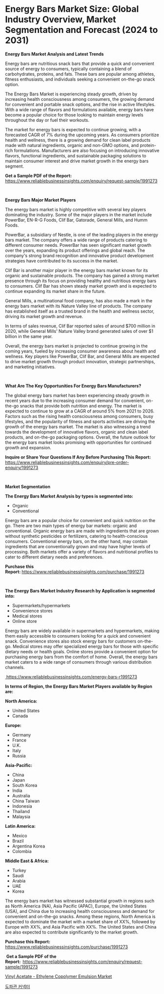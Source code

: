 <p><h1>Energy Bars Market Size: Global Industry Overview, Market Segmentation and Forecast (2024 to 2031)</h1></p><p><strong>Energy Bars Market Analysis and Latest Trends</strong></p>
<p><p>Energy bars are nutritious snack bars that provide a quick and convenient source of energy to consumers, typically containing a blend of carbohydrates, proteins, and fats. These bars are popular among athletes, fitness enthusiasts, and individuals seeking a convenient on-the-go snack option.</p><p>The Energy Bars Market is experiencing steady growth, driven by increasing health consciousness among consumers, the growing demand for convenient and portable snack options, and the rise in active lifestyles. With a wide range of flavors and formulations available, energy bars have become a popular choice for those looking to maintain energy levels throughout the day or fuel their workouts.</p><p>The market for energy bars is expected to continue growing, with a forecasted CAGR of 7% during the upcoming years. As consumers prioritize health and wellness, there is a growing demand for clean label products made with natural ingredients, organic and non-GMO options, and protein-rich formulations. Manufacturers are also focusing on introducing innovative flavors, functional ingredients, and sustainable packaging solutions to maintain consumer interest and drive market growth in the energy bars segment.</p></p>
<p><strong>Get a Sample PDF of the Report:&nbsp;</strong> <a href="https://www.reliablebusinessinsights.com/enquiry/request-sample/1991273">https://www.reliablebusinessinsights.com/enquiry/request-sample/1991273</a></p>
<p>&nbsp;</p>
<p><strong>Energy Bars Major Market Players</strong></p>
<p><p>The energy bars market is highly competitive with several key players dominating the industry. Some of the major players in the market include PowerBar, EN-R-G Foods, Clif Bar, Gatorade, General Mills, and Humm Foods.</p><p>PowerBar, a subsidiary of Nestle, is one of the leading players in the energy bars market. The company offers a wide range of products catering to different consumer needs. PowerBar has seen significant market growth over the years, expanding its product offerings and global reach. The company's strong brand recognition and innovative product development strategies have contributed to its success in the market.</p><p>Clif Bar is another major player in the energy bars market known for its organic and sustainable products. The company has gained a strong market presence through its focus on providing healthy and nutritious energy bars to consumers. Clif Bar has shown steady market growth and is expected to continue expanding its market share in the future.</p><p>General Mills, a multinational food company, has also made a mark in the energy bars market with its Nature Valley line of products. The company has established itself as a trusted brand in the health and wellness sector, driving its market growth and revenue.</p><p>In terms of sales revenue, Clif Bar reported sales of around $700 million in 2020, while General Mills' Nature Valley brand generated sales of over $1 billion in the same year.</p><p>Overall, the energy bars market is projected to continue growing in the coming years, fueled by increasing consumer awareness about health and wellness. Key players like PowerBar, Clif Bar, and General Mills are expected to drive market growth through product innovation, strategic partnerships, and marketing initiatives.</p></p>
<p>&nbsp;</p>
<p><strong>What Are The Key Opportunities For Energy Bars Manufacturers?</strong></p>
<p><p>The global energy bars market has been experiencing steady growth in recent years due to the increasing consumer demand for convenient, on-the-go snacks that provide both nutrition and energy. The market is expected to continue to grow at a CAGR of around 5% from 2021 to 2026. Factors such as the rising health consciousness among consumers, busy lifestyles, and the popularity of fitness and sports activities are driving the growth of the energy bars market. The market is also witnessing a trend towards the development of innovative flavors, organic and clean label products, and on-the-go packaging options. Overall, the future outlook for the energy bars market looks promising with opportunities for continued growth and expansion.</p></p>
<p><strong>Inquire or Share Your Questions If Any Before Purchasing This Report:</strong> <a href="https://www.reliablebusinessinsights.com/enquiry/pre-order-enquiry/1991273">https://www.reliablebusinessinsights.com/enquiry/pre-order-enquiry/1991273</a></p>
<p>&nbsp;</p>
<p><strong>Market Segmentation</strong></p>
<p><strong>The Energy Bars Market Analysis by types is segmented into:</strong></p>
<p><ul><li>Organic</li><li>Conventional</li></ul></p>
<p><p>Energy bars are a popular choice for convenient and quick nutrition on the go. There are two main types of energy bar markets: organic and conventional. Organic energy bars are made with ingredients that are grown without synthetic pesticides or fertilizers, catering to health-conscious consumers. Conventional energy bars, on the other hand, may contain ingredients that are conventionally grown and may have higher levels of processing. Both markets offer a variety of flavors and nutritional profiles to cater to different dietary needs and preferences.</p></p>
<p><strong>Purchase this Report:&nbsp;</strong><a href="https://www.reliablebusinessinsights.com/purchase/1991273">https://www.reliablebusinessinsights.com/purchase/1991273</a></p>
<p>&nbsp;</p>
<p><strong>The Energy Bars Market Industry Research by Application is segmented into:</strong></p>
<p><ul><li>Supermarkets/hypermarkets</li><li>Convenience stores</li><li>Medical stores</li><li>Online store</li></ul></p>
<p><p>Energy bars are widely available in supermarkets and hypermarkets, making them easily accessible to consumers looking for a quick and convenient snack. Convenience stores also stock energy bars for customers on-the-go. Medical stores may offer specialized energy bars for those with specific dietary needs or health goals. Online stores provide a convenient option for purchasing energy bars from the comfort of home. Overall, the energy bars market caters to a wide range of consumers through various distribution channels.</p></p>
<p><a href="https://www.reliablebusinessinsights.com/energy-bars-r1991273">&nbsp;https://www.reliablebusinessinsights.com/energy-bars-r1991273</a></p>
<p><strong>In terms of Region, the Energy Bars Market Players available by Region are:</strong></p>
<p>
    <p> <strong> North America: </strong>
        <ul>
            <li>United States</li>
            <li>Canada</li>
        </ul>
        </p> 
    <p> <strong> Europe: </strong>
        <ul>
            <li>Germany</li>
            <li>France</li>
            <li>U.K.</li>
            <li>Italy</li>
            <li>Russia</li>
        </ul>
        </p> 
    <p> <strong> Asia-Pacific: </strong>
        <ul>
            <li>China</li>
            <li>Japan</li>
            <li>South Korea</li>
            <li>India</li>
            <li>Australia</li>
            <li>China Taiwan</li>
            <li>Indonesia</li>
            <li>Thailand</li>
            <li>Malaysia</li>
        </ul>
        </p> 
    <p> <strong> Latin America: </strong>
        <ul>
            <li>Mexico</li>
            <li>Brazil</li>
            <li>Argentina Korea</li>
            <li>Colombia</li>
        </ul>
        </p> 
    <p> <strong> Middle East & Africa: </strong>
        <ul>
            <li>Turkey</li>
            <li>Saudi</li>
            <li>Arabia</li>
            <li>UAE</li>
            <li>Korea</li>
        </ul>
    </p>
    </p>
<p><p>The energy bars market has witnessed substantial growth in regions such as North America (NA), Asia Pacific (APAC), Europe, the United States (USA), and China due to increasing health consciousness and demand for convenient and on-the-go snacks. Among these regions, North America is expected to dominate the market with a market share of XX%, followed by Europe with XX%, and Asia Pacific with XX%. The United States and China are also expected to contribute significantly to the market growth.</p></p>
<p><strong>Purchase this Report: </strong><a href="https://www.reliablebusinessinsights.com/purchase/1991273">https://www.reliablebusinessinsights.com/purchase/1991273</a></p>
<p>&nbsp;<strong>Get a Sample PDF of the Report:&nbsp;&nbsp;</strong><a href="https://www.reliablebusinessinsights.com/enquiry/request-sample/1991273">https://www.reliablebusinessinsights.com/enquiry/request-sample/1991273</a></p>
<p><strong></strong></p>
<p><p><a href="https://github.com/HenrietteMills1/Market-Research-Report-List-2/blob/main/vinyl-acetate-ethylene-copolymer-emulsion-market.md">Vinyl Acetate - Ethylene Copolymer Emulsion Market</a></p><p><a href="https://github.com/vss5505pa7z1p/Market-Research-Report-List-3/blob/main/791948510814.md">도파관 커넥터</a></p></p>